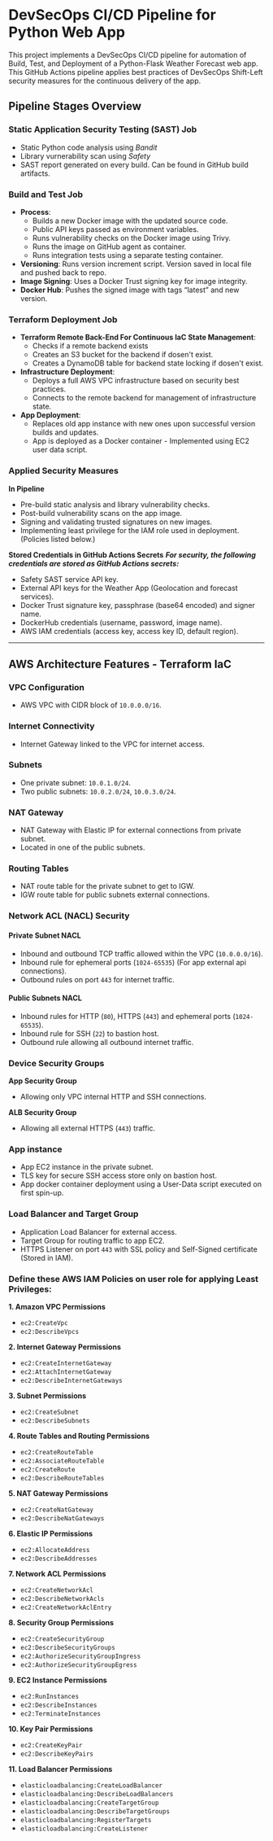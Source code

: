 # DevSecOps CI/CD Pipeline for Python Web App

This project implements a DevSecOps CI/CD pipeline for automation of Build, Test, and Deployment of a Python-Flask Weather Forecast web app. This GitHub Actions pipeline applies best practices of DevSecOps Shift-Left security measures for the continuous delivery of the app.

## Pipeline Stages Overview

### Static Application Security Testing (SAST) Job
- Static Python code analysis using *Bandit* 
- Library vurnerability scan using *Safety*
- SAST report generated on every build. Can be found in GitHub build artifacts.

### Build and Test Job
- **Process**:
  - Builds a new Docker image with the updated source code.
  - Public API keys passed as environment variables.
  - Runs vulnerability checks on the Docker image using Trivy.
  - Runs the image on GitHub agent as container.
  - Runs integration tests using a separate testing container.
- **Versioning**: Runs version increment script. Version saved in local file and pushed back to repo.
- **Image Signing**: Uses a Docker Trust signing key for image integrity.
- **Docker Hub**: Pushes the signed image with tags “latest” and new version.

### Terraform Deployment Job
- **Terraform Remote Back-End For Continuous IaC State Management**:
  - Checks if a remote backend exists
  - Creates an S3 bucket for the backend if dosen't exist.
  - Creates a DynamoDB table for backend state locking if dosen't exist.
- **Infrastructure Deployment**:
  - Deploys a full AWS VPC infrastructure based on security best practices.
  - Connects to the remote backend for management of infrastructure state.
- **App Deployment**:
  - Replaces old app instance with new ones upon successful version builds and updates.
  - App is deployed as a Docker container - Implemented using EC2 user data script.


### Applied Security Measures

**In Pipeline**
- Pre-build static analysis and library vulnerability checks.
- Post-build vulnerability scans on the app image.
- Signing and validating trusted signatures on new images.
- Implementing least privilege for the IAM role used in deployment. (Policies listed below.)

**Stored Credentials in GitHub Actions Secrets**
***For security, the following credentials are stored as GitHub Actions secrets:***
- Safety SAST service API key.
- External API keys for the Weather App (Geolocation and forecast services).
- Docker Trust signature key, passphrase (base64 encoded) and signer name.
- DockerHub credentials (username, password, image name).
- AWS IAM credentials (access key, access key ID, default region).

---

## AWS Architecture Features - Terraform IaC

### VPC Configuration
- AWS VPC with CIDR block of `10.0.0.0/16`.

### Internet Connectivity
- Internet Gateway linked to the VPC for internet access.

### Subnets
- One private subnet: `10.0.1.0/24`.
- Two public subnets: `10.0.2.0/24`, `10.0.3.0/24`.

### NAT Gateway
- NAT Gateway with Elastic IP for external connections from private subnet.
- Located in one of the public subnets.

### Routing Tables
  - NAT route table for the private subnet to get to IGW.
  - IGW route table for public subnets external connections.

### Network ACL (NACL) Security
#### Private Subnet NACL
- Inbound and outbound TCP traffic allowed within the VPC (`10.0.0.0/16`).
- Inbound rule for ephemeral ports (`1024-65535`) (For app external api connections).
- Outbound rules on port `443` for internet traffic.

#### Public Subnets NACL
- Inbound rules for HTTP (`80`), HTTPS (`443`) and ephemeral ports (`1024-65535`).
- Inbound rule for SSH (`22`) to bastion host.
- Outbound rule allowing all outbound internet traffic.

### Device Security Groups
**App Security Group**
- Allowing only VPC internal HTTP and SSH connections.

**ALB Security Group**
- Allowing all external HTTPS (`443`) traffic.

### App instance
- App EC2 instance in the private subnet.
- TLS key for secure SSH access store only on bastion host.
- App docker container deployment using a User-Data script executed on first spin-up.

### Load Balancer and Target Group
- Application Load Balancer for external access.
- Target Group for routing traffic to app EC2.
- HTTPS Listener on port `443` with SSL policy and Self-Signed certificate (Stored in IAM).




### Define these AWS IAM Policies on user role for applying Least Privileges:
**1. Amazon VPC Permissions**
- `ec2:CreateVpc`
- `ec2:DescribeVpcs`

**2. Internet Gateway Permissions**
- `ec2:CreateInternetGateway`
- `ec2:AttachInternetGateway`
- `ec2:DescribeInternetGateways`

**3. Subnet Permissions**
- `ec2:CreateSubnet`
- `ec2:DescribeSubnets`

**4. Route Tables and Routing Permissions**
- `ec2:CreateRouteTable`
- `ec2:AssociateRouteTable`
- `ec2:CreateRoute`
- `ec2:DescribeRouteTables`

**5. NAT Gateway Permissions**
- `ec2:CreateNatGateway`
- `ec2:DescribeNatGateways`

**6. Elastic IP Permissions**
- `ec2:AllocateAddress`
- `ec2:DescribeAddresses`

**7. Network ACL Permissions**
- `ec2:CreateNetworkAcl`
- `ec2:DescribeNetworkAcls`
- `ec2:CreateNetworkAclEntry`

**8. Security Group Permissions**
- `ec2:CreateSecurityGroup`
- `ec2:DescribeSecurityGroups`
- `ec2:AuthorizeSecurityGroupIngress`
- `ec2:AuthorizeSecurityGroupEgress`

**9. EC2 Instance Permissions**
- `ec2:RunInstances`
- `ec2:DescribeInstances`
- `ec2:TerminateInstances`

**10. Key Pair Permissions**
- `ec2:CreateKeyPair`
- `ec2:DescribeKeyPairs`

**11. Load Balancer Permissions**
- `elasticloadbalancing:CreateLoadBalancer`
- `elasticloadbalancing:DescribeLoadBalancers`
- `elasticloadbalancing:CreateTargetGroup`
- `elasticloadbalancing:DescribeTargetGroups`
- `elasticloadbalancing:RegisterTargets`
- `elasticloadbalancing:CreateListener`
